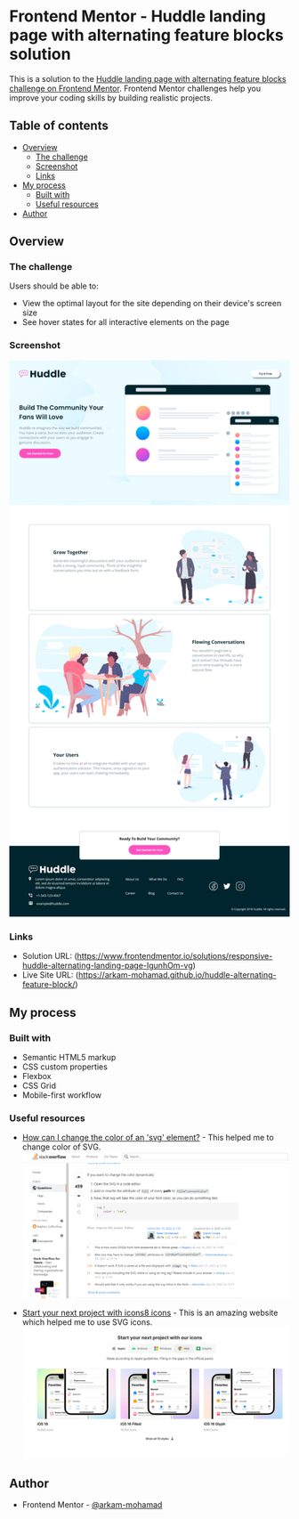 # Frontend Mentor - Huddle landing page with alternating feature blocks solution

This is a solution to the [Huddle landing page with alternating feature blocks challenge on Frontend Mentor](https://www.frontendmentor.io/challenges/huddle-landing-page-with-alternating-feature-blocks-5ca5f5981e82137ec91a5100). Frontend Mentor challenges help you improve your coding skills by building realistic projects. 

## Table of contents

- [Overview](#overview)
  - [The challenge](#the-challenge)
  - [Screenshot](#screenshot)
  - [Links](#links)
- [My process](#my-process)
  - [Built with](#built-with)
  - [Useful resources](#useful-resources)
- [Author](#author)

## Overview

### The challenge

Users should be able to:

- View the optimal layout for the site depending on their device's screen size
- See hover states for all interactive elements on the page

### Screenshot

![](./images/site_screenshot.png)

### Links

- Solution URL: (https://www.frontendmentor.io/solutions/responsive-huddle-alternating-landing-page-IgunhOm-vg)
- Live Site URL: (https://arkam-mohamad.github.io/huddle-alternating-feature-block/)

## My process

### Built with

- Semantic HTML5 markup
- CSS custom properties
- Flexbox
- CSS Grid
- Mobile-first workflow

### Useful resources

- [How can I change the color of an 'svg' element?](https://stackoverflow.com/questions/22252472/how-can-i-change-the-color-of-an-svg-element) - This helped me to change color of SVG.
![](./images/Capture2.PNG)

- [Start your next project with icons8 icons](https://icons8.com/) - This is an amazing website which helped me to use SVG icons.
![](./images/Capture.PNG)

## Author

- Frontend Mentor - [@arkam-mohamad](https://www.frontendmentor.io/profile/arkam-mohamad)
